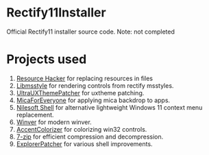 # Rectify11Installer
Official Rectify11 installer source code. Note: not completed

# Projects used
1. [Resource Hacker](http://www.angusj.com/resourcehacker/) for replacing resources in files
2. [Libmsstyle](https://github.com/nptr/msstyleEditor) for rendering controls from rectify msstyles.
3. [UltraUXThemePatcher](https://mhoefs.eu/software_uxtheme.php) for uxtheme patching.
4. [MicaForEveryone](https://github.com/MicaForEveryone/MicaForEveryone) for applying mica backdrop to apps.
5. [Nilesoft Shell](https://nilesoft.org/) for alternative lightweight Windows 11 context menu replacement.
6. [Winver](https://github.com/rounk-ctrl/Winver) for modern winver.
7. [AccentColorizer](https://github.com/krlvm/AccentColorizer) for colorizing win32 controls.
8. [7-zip](https://7-zip.org/) for efficient compression and decompression.
9. [ExplorerPatcher](https://github.com/valinet/ExplorerPatcher) for various shell improvements.
